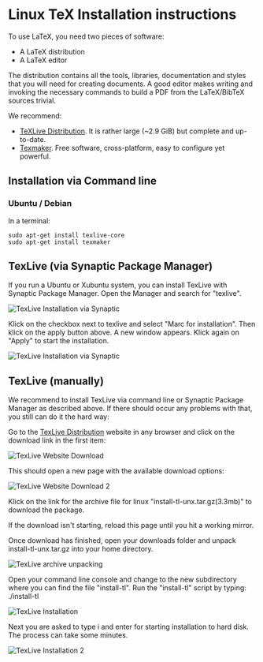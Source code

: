 Linux TeX Installation instructions
===================================

To use LaTeX, you need two pieces of software:

* A LaTeX distribution
* A LaTeX editor

The distribution contains all the tools, libraries, documentation and styles
that you will need for creating documents. A good editor makes writing and invoking
the necessary commands to build a PDF from the LaTeX/BibTeX sources trivial.

We recommend:

* [TeXLive Distribution](https://www.tug.org/texlive/). It is rather large (~2.9 GiB) but complete and up-to-date.
* [Texmaker](http://www.xm1math.net/texmaker/). Free software, cross-platform, easy to configure yet powerful.

Installation via Command line
-----------------------------

### Ubuntu / Debian

In a terminal:

```
sudo apt-get install texlive-core
sudo apt-get install texmaker
```
TexLive (via Synaptic Package Manager)
------------------
If you run a Ubuntu or Xubuntu system, you can install TexLive with Synaptic Package Manager. Open the Manager and search for "texlive".

![TexLive Installation via Synaptic](https://raw.githubusercontent.com/UB-Mannheim/ubma-screenshots/master/sci-work/linux/linux-texlive-synaptic-01.png)

Klick on the checkbox next to texlive and select "Marc for installation". Then klick on the apply button above. A new window appears. Klick again on "Apply" to start the installation.

![TexLive Installation via Synaptic](https://raw.githubusercontent.com/UB-Mannheim/ubma-screenshots/master/sci-work/linux/linux-texlive-synaptic-02.png)

TexLive (manually)
------------------
We recommend to install TexLive via command line or Synaptic Package Manager as described above. If there should occur any problems with that, you still can do it the hard way:

Go to the [TexLive Distribution](https://www.tug.org/texlive/) website in any browser and click on the download link in the first item:

![TexLive Website Download](https://raw.githubusercontent.com/UB-Mannheim/ubma-screenshots/master/sci-work/linux/linux-texlive-download-01.png)

This should open a new page with the available download options:

![TexLive Website Download 2](https://raw.githubusercontent.com/UB-Mannheim/ubma-screenshots/master/sci-work/linux/linux-texlive-download-02.png)

Klick on the link for the archive file for linux "install-tl-unx.tar.gz(3.3mb)" to download the package.

If the download isn't starting, reload this page until you hit a working mirror.

Once download has finished, open your downloads folder and unpack install-tl-unx.tar.gz into your home directory.

![TexLive archive unpacking](https://raw.githubusercontent.com/UB-Mannheim/ubma-screenshots/master/sci-work/linux/linux-texlive-unpack.png)

Open your command line console and change to the new subdirectory where you can find the file "install-tl". Run the "install-tl" script by typing: ./install-tl

![TexLive Installation](https://raw.githubusercontent.com/UB-Mannheim/ubma-screenshots/master/sci-work/linux/linux-texlive-install-01.png)

Next you are asked to type i and enter for starting installation to hard disk. The process can take some minutes.

![TexLive Installation 2](https://raw.githubusercontent.com/UB-Mannheim/ubma-screenshots/master/sci-work/linux/linux-texlive-install-02.png)

